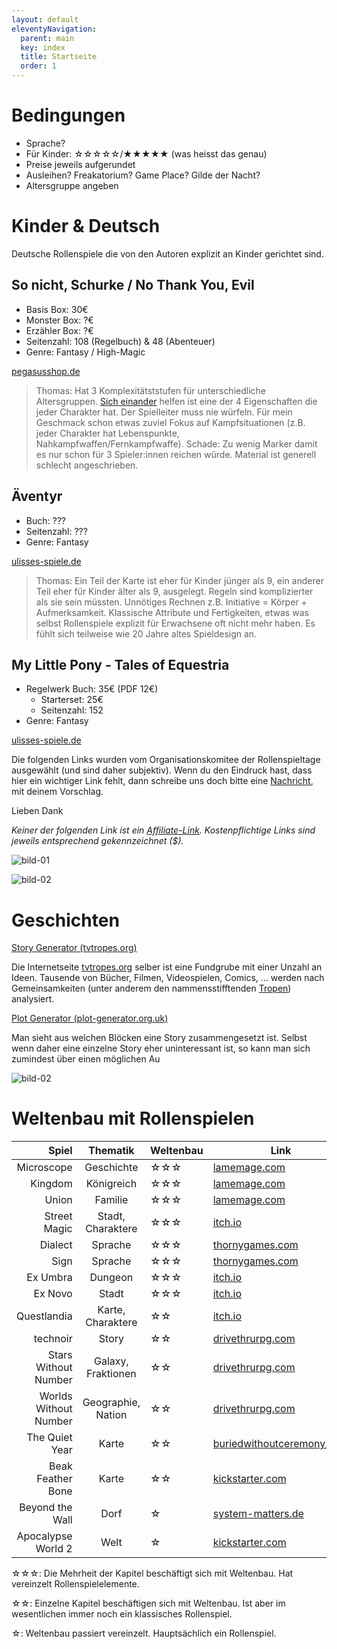 ```yaml
---
layout: default
eleventyNavigation:
  parent: main
  key: index
  title: Startseite
  order: 1
---
```


# Bedingungen

- Sprache?
- Für Kinder: ☆☆☆☆☆/★★★★★ (was heisst das genau)
- Preise jeweils aufgerundet
- Ausleihen? Freakatorium? Game Place? Gilde der Nacht?
- Altersgruppe angeben

# Kinder & Deutsch

Deutsche Rollenspiele die von den Autoren explizit an Kinder gerichtet sind.

## So nicht, Schurke / No Thank You, Evil

- Basis Box: 30€
- Monster Box: ?€
- Erzähler Box: ?€
- Seitenzahl: 108 (Regelbuch) & 48 (Abenteuer)
- Genre: Fantasy / High-Magic

[pegasusshop.de](https://pegasusshop.de/Sortiment/Spiele/Familienspiele/441/So-nicht-Schurke)

> Thomas: Hat 3 Komplexitätststufen für unterschiedliche Altersgruppen. [Sich einander](/) helfen ist eine der 4 Eigenschaften die jeder Charakter hat. Der Spielleiter muss nie würfeln. Für mein Geschmack schon etwas zuviel Fokus auf Kampfsituationen (z.B. jeder Charakter hat Lebenspunkte, Nahkampfwaffen/Fernkampfwaffe). Schade: Zu wenig Marker damit es nur schon für 3 Spieler:innen reichen würde. Material ist generell schlecht angeschrieben.

## Äventyr

- Buch: ???
- Seitenzahl: ???
- Genre: Fantasy

[ulisses-spiele.de](https://ulisses-spiele.de/spielsysteme/aeventyr/)

> Thomas: Ein Teil der Karte ist eher für Kinder jünger als 9, ein anderer Teil eher für Kinder älter als 9, ausgelegt. Regeln sind komplizierter als sie sein müssten. Unnötiges Rechnen z.B. Initiative = Körper + Aufmerksamkeit. Klassische Attribute und Fertigkeiten, etwas was selbst Rollenspiele explizit für Erwachsene oft nicht mehr haben. Es fühlt sich teilweise wie 20 Jahre altes Spieldesign an.

## My Little Pony - Tales of Equestria

- Regelwerk Buch: 35€ (PDF 12€)
    - Starterset: 25€
    - Seitenzahl: 152
- Genre: Fantasy

[ulisses-spiele.de](https://ulisses-spiele.de/spielsysteme/toe/)

Die folgenden Links wurden vom Organisationskomitee der Rollenspieltage ausgewählt (und sind daher subjektiv). Wenn du den Eindruck hast, dass hier ein wichtiger Link fehlt, dann schreibe uns doch bitte eine [Nachricht](/kontakt), mit deinem Vorschlag.

Lieben Dank

_Keiner der folgenden Link ist ein [Affiliate-Link](https://de.wikipedia.org/wiki/Affiliate-Marketing). Kostenpflichtige Links sind jeweils entsprechend gekennzeichnet ($)._

![bild-01](https://images.unsplash.com/photo-1642687171209-a5c4518b2f3e)

![bild-02](https://images.unsplash.com/photo-1642621358837-3b1198ac46b8)

# Geschichten

[Story Generator (tvtropes.org)](https://tvtropes.org/pmwiki/storygen.php)

Die Internetseite [tvtropes.org](https://tvtropes.org) selber ist eine Fundgrube mit einer Unzahl an Ideen. Tausende von Bücher, Filmen, Videospielen, Comics, ... werden nach Gemeinsamkeiten (unter anderem den nammensstifftenden [Tropen](https://de.wikipedia.org/wiki/Tropus_(Rhetorik))) analysiert.

[Plot Generator (plot-generator.org.uk)](https://www.plot-generator.org.uk)

Man sieht aus welchen Blöcken eine Story zusammengesetzt ist. Selbst wenn daher eine einzelne Story eher uninteressant ist, so kann man sich zumindest über einen möglichen Au

![bild-02](https://images.unsplash.com/photo-1642621358837-3b1198ac46b8)

# Weltenbau mit Rollenspielen

| Spiel | Thematik | Weltenbau | Link |
| ---: | :---: | --- | --- |
| Microscope | Geschichte | ☆☆☆ | [lamemage.com](https://www.lamemage.com/microscope/) |
| Kingdom | Königreich | ☆☆☆ | [lamemage.com](https://www.lamemage.com/kingdom/) |
| Union | Familie | ☆☆☆ | [lamemage.com](https://www.lamemage.com/union/) |
| Street Magic | Stadt, Charaktere | ☆☆☆ | [itch.io](https://seaexcursion.itch.io/street-magic) |
| Dialect | Sprache | ☆☆☆ | [thornygames.com](https://thornygames.com/pages/dialect) |
| Sign | Sprache | ☆☆☆ | [thornygames.com](https://thornygames.com/pages/sign) |
| Ex Umbra | Dungeon | ☆☆☆ | [itch.io](https://sharkbombs.itch.io/ex-umbra) |
| Ex Novo | Stadt | ☆☆☆ | [itch.io](https://sharkbombs.itch.io/ex-novo) |
| Questlandia | Karte, Charaktere | ☆☆ | [itch.io](https://turtlebun.itch.io/questlandia) |
| technoir | Story | ☆☆ | [drivethrurpg.com](https://www.drivethrurpg.com/product/93378/Technoir) |
| Stars Without Number | Galaxy, Fraktionen | ☆☆ | [drivethrurpg.com](https://www.drivethrurpg.com/product/230009/Stars-Without-Number-Revised-Edition-Free-Version) |
| Worlds Without Number | Geographie, Nation | ☆☆ | [drivethrurpg.com](https://www.drivethrurpg.com/product/348809/Worlds-Without-Number-Free-Edition) |
| The Quiet Year | Karte | ☆☆ | [buriedwithoutceremony.com](https://buriedwithoutceremony.com/the-quiet-year) |
| Beak Feather Bone | Karte | ☆☆ | [kickstarter.com](https://www.kickstarter.com/projects/1013756372/beak-feather-and-bone-a-map-labeling-rpg) |
| Beyond the Wall | Dorf | ☆ | [system-matters.de](https://www.system-matters.de/spiele/beyond-the-wall/) |
| Apocalypse World 2 | Welt | ☆ | [kickstarter.com](https://www.kickstarter.com/projects/lumpleygames/apocalypse-world-2nd-edition?lang=de) |

☆☆☆: Die Mehrheit der Kapitel beschäftigt sich mit Weltenbau. Hat vereinzelt Rollenspielelemente.

☆☆: Einzelne Kapitel beschäftigen sich mit Weltenbau. Ist aber im wesentlichen immer noch ein klassisches Rollenspiel.

☆: Weltenbau passiert vereinzelt. Hauptsächlich ein Rollenspiel.
